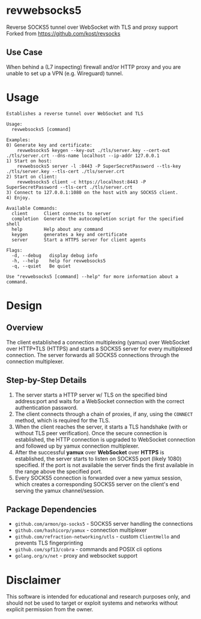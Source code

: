 # revwebsocks5

Reverse SOCKS5 tunnel over WebSocket with TLS and proxy support  
Forked from <https://github.com/kost/revsocks>

## Use Case

When behind a (L7 inspecting) firewall and/or HTTP proxy and you are unable to set up a VPN (e.g. Wireguard) tunnel.

# Usage
    Establishes a reverse tunnel over WebSocket and TLS

    Usage:
      revwebsocks5 [command]

    Examples:
    0) Generate key and certificate:
        revwebsocks5 keygen --key-out ./tls/server.key --cert-out ./tls/server.crt --dns-name localhost --ip-addr 127.0.0.1
    1) Start on host:
        revwebsocks5 server -l :8443 -P SuperSecretPassword --tls-key ./tls/server.key --tls-cert ./tls/server.crt
    2) Start on client:
        revwebsocks5 client -c https://localhost:8443 -P SuperSecretPassword --tls-cert ./tls/server.crt
    3) Connect to 127.0.0.1:1080 on the host with any SOCKS5 client.
    4) Enjoy.

    Available Commands:
      client      Client connects to server
      completion  Generate the autocompletion script for the specified shell
      help        Help about any command
      keygen      generates a key and certificate
      server      Start a HTTPS server for client agents

    Flags:
      -d, --debug   display debug info
      -h, --help    help for revwebsocks5
      -q, --quiet   Be quiet

    Use "revwebsocks5 [command] --help" for more information about a command.


# Design
## Overview
The client established a connection multiplexing (yamux) over WebSocket over HTTP+TLS (HTTPS) and starts a SOCKS5 server for every multiplexed connection. The server forwards all SOCKS5 connections through the connection multiplexer.

## Step-by-Step Details
1. The server starts a HTTP server w/ TLS on the specified bind address:port and waits for a WebSocket connection with the correct authentication password.
2. The client connects through a chain of proxies, if any, using the `CONNECT` method, which is required for the TLS.
3. When the client reaches the server, it starts a TLS handshake (with or without TLS peer verification). Once the secure connection is established, the HTTP connection is upgraded to WebSocket connection and followed up by yamux connection multiplexer.
4. After the successful **yamux** over **WebSocket** over **HTTPS** is established, the server starts to listen on SOCKS5 port (likely 1080) specified. If  the port is not available the server finds the first available in the range above the specified port.
5. Every SOCKS5 connection is forwarded over a new yamux session, which creates a corresponding SOCKS5 server on the client's end serving the yamux channel/session.

## Package Dependencies

* `github.com/armon/go-socks5` - SOCKS5 server handling the connections
* `github.com/hashicorp/yamux` - connection multiplexer
* `github.com/refraction-networking/utls` - custom `ClientHello` and prevents TLS fingerprinting
* `github.com/spf13/cobra` - commands and POSIX cli options
* `golang.org/x/net` - proxy and websocket support

# Disclaimer

This software is intended for educational and research purposes only, and should not be used to target or exploit systems and networks without explicit permission from the owner.